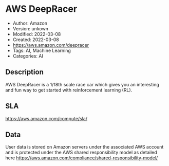 # AWS DeepRacer

* Author: Amazon
* Version: unkown
* Modified: 2022-03-08
* Created: 2022-03-08
* <https://aws.amazon.com/deepracer>
* Tags: AI, Machine Learning
* Categories: AI

## Description

AWS DeepRacer is a 1/18th scale race car which gives you an interesting and fun way to get started with reinforcement learning (RL).

## SLA

https://aws.amazon.com/compute/sla/

## Data

User data is stored on Amazon servers under the associated AWS account and is protected under the AWS shared responsibility model as detailed here https://aws.amazon.com/compliance/shared-responsibility-model/
